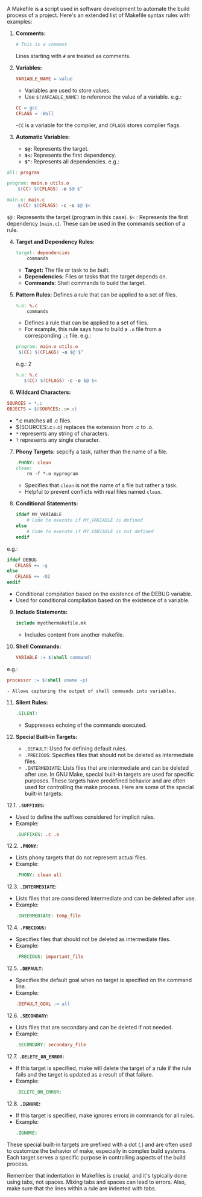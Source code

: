 A Makefile is a script used in software development to automate the build process of a project.
Here's an extended list of Makefile syntax rules with examples:

1. **Comments:**
   ```makefile
   # This is a comment
   ```

   Lines starting with `#` are treated as comments.

2. **Variables:**
   ```makefile
   VARIABLE_NAME = value
   ```
      - Variables are used to store values.
   - Use `$(VARIABLE_NAME)` to reference the value of a variable.
   e.g.:
   ```makefile
   CC = gcc
   CFLAGS = -Wall
   ```
   -`CC` is a variable for the compiler, and `CFLAGS` stores compiler flags.


3. **Automatic Variables:**
   - **`$@`:** Represents the target.
   - **`$<`:** Represents the first dependency.
   - **`$^`:** Represents all dependencies.
e.g.:
```makefile
all: program

program: main.o utils.o
    $(CC) $(CFLAGS) -o $@ $^

main.o: main.c
    $(CC) $(CFLAGS) -c -o $@ $<
```
`$@` : Represents the target (program in this case).
`$<` : Represents the first dependency (`main.c`).
These can be used in the commands section of a rule.

4. **Target and Dependency Rules:**
   ```makefile
   target: dependencies
       commands
   ```

   - **Target:** The file or task to be built.
   - **Dependencies:** Files or tasks that the target depends on.
   - **Commands:** Shell commands to build the target.

5. **Pattern Rules:** 
Defines a rule that can be applied to a set of files.

   ```makefile
   %.o: %.c
       commands
   ```
   - Defines a rule that can be applied to a set of files.
   - For example, this rule says how to build a `.o` file from a corresponding `.c` file.
   e.g.:

   ```makefile
   program: main.o utils.o
    $(CC) $(CFLAGS) -o $@ $^
   ```
   e.g.: 2
   ```makefile
   %.o: %.c
      $(CC) $(CFLAGS) -c -o $@ $<
   ```

6. **Wildcard Characters:**
```makefile
SOURCES = *.c
OBJECTS = $(SOURCES:.c=.o)
```
   - *.c matches all .c files.
   - $(SOURCES:.c=.o) replaces the extension from .c to .o.
   - `*` represents any string of characters.
   - `?` represents any single character.

7. **Phony Targets:**
sepcify a task, rather than the name of a file.

   ```makefile
   .PHONY: clean
   clean:
       rm -f *.o myprogram
   ```

   - Specifies that `clean` is not the name of a file but rather a task.
   - Helpful to prevent conflicts with real files named `clean`.

8. **Conditional Statements:**
   ```makefile
   ifdef MY_VARIABLE
       # Code to execute if MY_VARIABLE is defined
   else
       # Code to execute if MY_VARIABLE is not defined
   endif
   ```
e.g.:
   ```makefile
   ifdef DEBUG
      CFLAGS += -g
   else
      CFLAGS += -O2
   endif
   ```
   - Conditional compilation based on the existence of the DEBUG variable.
   - Used for conditional compilation based on the existence of a variable.

9. **Include Statements:**
   ```makefile
   include myothermakefile.mk
   ```

   - Includes content from another makefile.

10. **Shell Commands:**
    ```makefile
    VARIABLE := $(shell command)
    ```
e.g.:
   ```makefile
   processor := $(shell uname -p)
   ```
    - Allows capturing the output of shell commands into variables.

11. **Silent Rules:**
    ```makefile
    .SILENT:
    ```

    - Suppresses echoing of the commands executed.

12. **Special Built-in Targets:**
    - `.DEFAULT`: Used for defining default rules.
    - `.PRECIOUS`: Specifies files that should not be deleted as intermediate files.
    - `.INTERMEDIATE`: Lists files that are intermediate and can be deleted after use.
    In GNU Make, special built-in targets are used for specific purposes. These targets have predefined behavior and are often used for controlling the make process. Here are some of the special built-in targets:

12.1. **`.SUFFIXES`:**
   - Used to define the suffixes considered for implicit rules.
   - Example:
     ```makefile
     .SUFFIXES: .c .o
     ```

12.2. **`.PHONY`:**
   - Lists phony targets that do not represent actual files.
   - Example:
     ```makefile
     .PHONY: clean all
     ```

12.3. **`.INTERMEDIATE`:**
   - Lists files that are considered intermediate and can be deleted after use.
   - Example:
     ```makefile
     .INTERMEDIATE: temp_file
     ```

12.4. **`.PRECIOUS`:**
   - Specifies files that should not be deleted as intermediate files.
   - Example:
     ```makefile
     .PRECIOUS: important_file
     ```

12.5. **`.DEFAULT`:**
   - Specifies the default goal when no target is specified on the command line.
   - Example:
     ```makefile
     .DEFAULT_GOAL := all
     ```

12.6. **`.SECONDARY`:**
   - Lists files that are secondary and can be deleted if not needed.
   - Example:
     ```makefile
     .SECONDARY: secondary_file
     ```

12.7. **`.DELETE_ON_ERROR`:**
   - If this target is specified, make will delete the target of a rule if the rule fails and the target is updated as a result of that failure.
   - Example:
     ```makefile
     .DELETE_ON_ERROR:
     ```

12.8. **`.IGNORE`:**
   - If this target is specified, make ignores errors in commands for all rules.
   - Example:
     ```makefile
     .IGNORE:
     ```

   These special built-in targets are prefixed with a dot (.) and are often used to customize the behavior of make, especially in complex build systems. Each target serves a specific purpose in controlling aspects of the build process.


Remember that indentation in Makefiles is crucial, and it's typically done using tabs, not spaces. Mixing tabs and spaces can lead to errors. Also, make sure that the lines within a rule are indented with tabs.